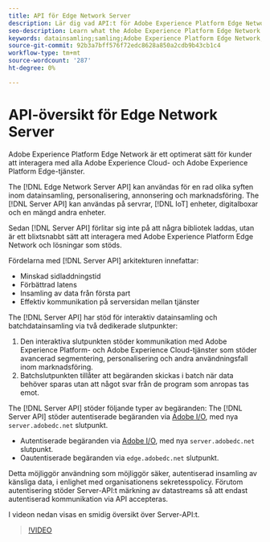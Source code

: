 ```yaml
---
title: API för Edge Network Server
description: Lär dig vad API:t för Adobe Experience Platform Edge Network Server är och hur du kan använda det.
seo-description: Learn what the Adobe Experience Platform Edge Network Server API is and how you can use it.
keywords: datainsamling;samling;Adobe Experience Platform Edge Network;server-api;
source-git-commit: 92b3a7bff576f72edc8628a850a2cdb9b43cb1c4
workflow-type: tm+mt
source-wordcount: '287'
ht-degree: 0%

---
```



# API-översikt för Edge Network Server

Adobe Experience Platform Edge Network är ett optimerat sätt för kunder att interagera med alla Adobe Experience Cloud- och Adobe Experience Platform Edge-tjänster.

The [!DNL Edge Network Server API] kan användas för en rad olika syften inom datainsamling, personalisering, annonsering och marknadsföring. The [!DNL Server API] kan användas på servrar, [!DNL IoT] enheter, digitalboxar och en mängd andra enheter.

Sedan [!DNL Server API] förlitar sig inte på att några bibliotek laddas, utan är ett blixtsnabbt sätt att interagera med Adobe Experience Platform Edge Network och lösningar som stöds.

Fördelarna med [!DNL Server API] arkitekturen innefattar:

* Minskad sidladdningstid
* Förbättrad latens
* Insamling av data från första part
* Effektiv kommunikation på serversidan mellan tjänster

The [!DNL Server API] har stöd för interaktiv datainsamling och batchdatainsamling via två dedikerade slutpunkter:

1. Den interaktiva slutpunkten stöder kommunikation med Adobe Experience Platform- och Adobe Experience Cloud-tjänster som stöder avancerad segmentering, personalisering och andra användningsfall inom marknadsföring.
2. Batchslutpunkten tillåter att begäranden skickas i batch när data behöver sparas utan att något svar från de program som anropas tas emot.

The [!DNL Server API] stöder följande typer av begäranden: The [!DNL Server API] stöder autentiserade begäranden via [Adobe I/O](https://developer.adobe.com/), med nya `server.adobedc.net` slutpunkt.

* Autentiserade begäranden via [Adobe I/O](https://developer.adobe.com/), med nya `server.adobedc.net` slutpunkt.
* Oautentiserade begäranden via `edge.adobedc.net` slutpunkt.

Detta möjliggör användning som möjliggör säker, autentiserad insamling av känsliga data, i enlighet med organisationens sekretesspolicy. Förutom autentisering stöder Server-API:t märkning av datastreams så att endast autentiserad kommunikation via API accepteras.

I videon nedan visas en smidig översikt över Server-API:t.

>[!VIDEO](https://video.tv.adobe.com/v/341448/)